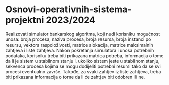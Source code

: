# Osnovi-operativnih-sistema-projektni 2023/2024

Realizovati simulator bankarskog algoritma, koji nudi korisniku mogućnost unosa: broja procesa, 
naziva procesa, broja resursa, broja instanci po resursu, vektora raspoloživosti, matrice alokacija, 
matrice maksimalnih zahtjeva i liste zahtjeva. Nakon pokretanja simulatora i unosa potrebnih podataka, 
korisniku treba biti prikazana matrica potreba, informacija o tome da li je sistem u stabilnom stanju i, 
ukoliko sistem jeste u stablinom stanju, sekvenca procesa kojima se mogu dodijeliti potrebni resursi 
tako da se svi procesi eventualno završe. Takođe, za svaki zahtjev iz liste zahtjeva, treba biti prikazana 
informacija o tome da li će zahtjev biti odobren ili ne.
